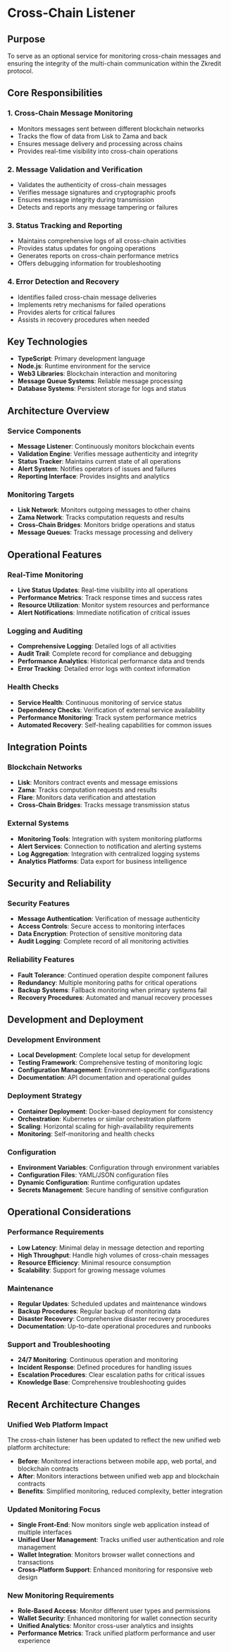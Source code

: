 # Cross-Chain Listener

## Purpose

To serve as an optional service for monitoring cross-chain messages and ensuring the integrity of the multi-chain communication within the Zkredit protocol.

## Core Responsibilities

### 1. Cross-Chain Message Monitoring
- Monitors messages sent between different blockchain networks
- Tracks the flow of data from Lisk to Zama and back
- Ensures message delivery and processing across chains
- Provides real-time visibility into cross-chain operations

### 2. Message Validation and Verification
- Validates the authenticity of cross-chain messages
- Verifies message signatures and cryptographic proofs
- Ensures message integrity during transmission
- Detects and reports any message tampering or failures

### 3. Status Tracking and Reporting
- Maintains comprehensive logs of all cross-chain activities
- Provides status updates for ongoing operations
- Generates reports on cross-chain performance metrics
- Offers debugging information for troubleshooting

### 4. Error Detection and Recovery
- Identifies failed cross-chain message deliveries
- Implements retry mechanisms for failed operations
- Provides alerts for critical failures
- Assists in recovery procedures when needed

## Key Technologies

- **TypeScript**: Primary development language
- **Node.js**: Runtime environment for the service
- **Web3 Libraries**: Blockchain interaction and monitoring
- **Message Queue Systems**: Reliable message processing
- **Database Systems**: Persistent storage for logs and status

## Architecture Overview

### Service Components
- **Message Listener**: Continuously monitors blockchain events
- **Validation Engine**: Verifies message authenticity and integrity
- **Status Tracker**: Maintains current state of all operations
- **Alert System**: Notifies operators of issues and failures
- **Reporting Interface**: Provides insights and analytics

### Monitoring Targets
- **Lisk Network**: Monitors outgoing messages to other chains
- **Zama Network**: Tracks computation requests and results
- **Cross-Chain Bridges**: Monitors bridge operations and status
- **Message Queues**: Tracks message processing and delivery

## Operational Features

### Real-Time Monitoring
- **Live Status Updates**: Real-time visibility into all operations
- **Performance Metrics**: Track response times and success rates
- **Resource Utilization**: Monitor system resources and performance
- **Alert Notifications**: Immediate notification of critical issues

### Logging and Auditing
- **Comprehensive Logging**: Detailed logs of all activities
- **Audit Trail**: Complete record for compliance and debugging
- **Performance Analytics**: Historical performance data and trends
- **Error Tracking**: Detailed error logs with context information

### Health Checks
- **Service Health**: Continuous monitoring of service status
- **Dependency Checks**: Verification of external service availability
- **Performance Monitoring**: Track system performance metrics
- **Automated Recovery**: Self-healing capabilities for common issues

## Integration Points

### Blockchain Networks
- **Lisk**: Monitors contract events and message emissions
- **Zama**: Tracks computation requests and results
- **Flare**: Monitors data verification and attestation
- **Cross-Chain Bridges**: Tracks message transmission status

### External Systems
- **Monitoring Tools**: Integration with system monitoring platforms
- **Alert Services**: Connection to notification and alerting systems
- **Log Aggregation**: Integration with centralized logging systems
- **Analytics Platforms**: Data export for business intelligence

## Security and Reliability

### Security Features
- **Message Authentication**: Verification of message authenticity
- **Access Controls**: Secure access to monitoring interfaces
- **Data Encryption**: Protection of sensitive monitoring data
- **Audit Logging**: Complete record of all monitoring activities

### Reliability Features
- **Fault Tolerance**: Continued operation despite component failures
- **Redundancy**: Multiple monitoring paths for critical operations
- **Backup Systems**: Fallback monitoring when primary systems fail
- **Recovery Procedures**: Automated and manual recovery processes

## Development and Deployment

### Development Environment
- **Local Development**: Complete local setup for development
- **Testing Framework**: Comprehensive testing of monitoring logic
- **Configuration Management**: Environment-specific configurations
- **Documentation**: API documentation and operational guides

### Deployment Strategy
- **Container Deployment**: Docker-based deployment for consistency
- **Orchestration**: Kubernetes or similar orchestration platform
- **Scaling**: Horizontal scaling for high-availability requirements
- **Monitoring**: Self-monitoring and health checks

### Configuration
- **Environment Variables**: Configuration through environment variables
- **Configuration Files**: YAML/JSON configuration files
- **Dynamic Configuration**: Runtime configuration updates
- **Secrets Management**: Secure handling of sensitive configuration

## Operational Considerations

### Performance Requirements
- **Low Latency**: Minimal delay in message detection and reporting
- **High Throughput**: Handle high volumes of cross-chain messages
- **Resource Efficiency**: Minimal resource consumption
- **Scalability**: Support for growing message volumes

### Maintenance
- **Regular Updates**: Scheduled updates and maintenance windows
- **Backup Procedures**: Regular backup of monitoring data
- **Disaster Recovery**: Comprehensive disaster recovery procedures
- **Documentation**: Up-to-date operational procedures and runbooks

### Support and Troubleshooting
- **24/7 Monitoring**: Continuous operation and monitoring
- **Incident Response**: Defined procedures for handling issues
- **Escalation Procedures**: Clear escalation paths for critical issues
- **Knowledge Base**: Comprehensive troubleshooting guides

## Recent Architecture Changes

### Unified Web Platform Impact
The cross-chain listener has been updated to reflect the new unified web platform architecture:

- **Before**: Monitored interactions between mobile app, web portal, and blockchain contracts
- **After**: Monitors interactions between unified web app and blockchain contracts
- **Benefits**: Simplified monitoring, reduced complexity, better integration

### Updated Monitoring Focus
- **Single Front-End**: Now monitors single web application instead of multiple interfaces
- **Unified User Management**: Tracks unified user authentication and role management
- **Wallet Integration**: Monitors browser wallet connections and transactions
- **Cross-Platform Support**: Enhanced monitoring for responsive web design

### New Monitoring Requirements
- **Role-Based Access**: Monitor different user types and permissions
- **Wallet Security**: Enhanced monitoring for wallet connection security
- **Unified Analytics**: Monitor cross-user analytics and insights
- **Performance Metrics**: Track unified platform performance and user experience
